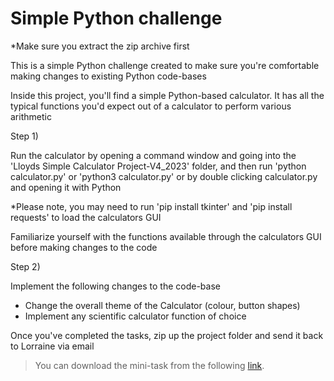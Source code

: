 # Simple Python challenge


*Make sure you extract the zip archive first

This is a simple Python challenge created to make sure you're comfortable making changes to existing Python code-bases

Inside this project, you'll find a simple Python-based calculator.
It has all the typical functions you'd expect out of a calculator to perform various arithmetic

Step 1)

Run the calculator by opening a command window and going into the 'Lloyds Simple Calculator Project-V4_2023' folder,
and then run 'python calculator.py' or 'python3 calculator.py' or by double clicking calculator.py and 
opening it with Python

*Please note, you may need to run 'pip install tkinter' and 'pip install requests' to load the calculators GUI

Familiarize yourself with the functions available through the calculators GUI before making changes to the code

Step 2)

Implement the following changes to the code-base

- Change the overall theme of the Calculator (colour, button shapes)
- Implement any scientific calculator function of choice


Once you've completed the tasks, zip up the project folder and send it back to Lorraine via email


> You can download the mini-task from the following [link](https://drive.google.com/file/d/1u1rJWYAbq3KgUAoOEzNOnOaTuxQIVH54/view?usp=sharing).
